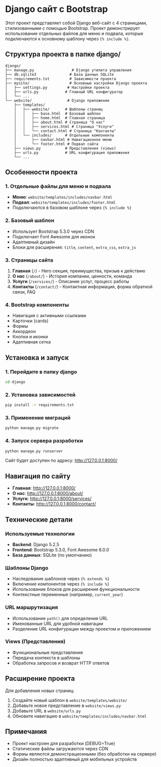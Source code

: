 # Django сайт с Bootstrap

Этот проект представляет собой Django веб-сайт с 4 страницами, стилизованными с помощью Bootstrap. Проект демонстрирует использование отдельных файлов для меню и подвала, которые подключаются к основному шаблону через `{% include %}`.

## Структура проекта в папке django/

```
django/
├── manage.py                 # Django утилита управления
├── db.sqlite3               # База данных SQLite
├── requirements.txt         # Зависимости проекта
├── mysite/                  # Основные настройки Django проекта
│   ├── settings.py         # Настройки проекта
│   ├── urls.py            # Главный URL конфигуратор
│   └── ...
└── website/                # Django приложение
    ├── templates/
    │   ├── website/       # Шаблоны страниц
    │   │   ├── base.html  # Базовый шаблон
    │   │   ├── home.html  # Главная страница
    │   │   ├── about.html # Страница "О нас"
    │   │   ├── services.html # Страница "Услуги"
    │   │   └── contact.html # Страница "Контакты"
    │   └── includes/      # Отдельные компоненты
    │       ├── navbar.html # Навигационное меню
    │       └── footer.html # Подвал сайта
    ├── views.py           # Представления (views)
    ├── urls.py            # URL конфигурация приложения
    └── ...
```

## Особенности проекта

### 1. Отдельные файлы для меню и подвала
- **Меню**: `website/templates/includes/navbar.html`
- **Подвал**: `website/templates/includes/footer.html`
- Подключаются в базовом шаблоне через `{% include %}`

### 2. Базовый шаблон
- Использует Bootstrap 5.3.0 через CDN
- Подключает Font Awesome для иконок
- Адаптивный дизайн
- Блоки для расширения: `title`, `content`, `extra_css`, `extra_js`

### 3. Страницы сайта
1. **Главная** (`/`) - Hero секция, преимущества, призыв к действию
2. **О нас** (`/about/`) - История компании, ценности, команда
3. **Услуги** (`/services/`) - Описание услуг, процесс работы
4. **Контакты** (`/contact/`) - Контактная информация, форма обратной связи, FAQ

### 4. Bootstrap компоненты
- Навигация с активными ссылками
- Карточки (cards)
- Формы
- Аккордеон
- Кнопки и иконки
- Адаптивная сетка

## Установка и запуск

### 1. Перейдите в папку django
```bash
cd django
```

### 2. Установка зависимостей
```bash
pip install -r requirements.txt
```

### 3. Применение миграций
```bash
python manage.py migrate
```

### 4. Запуск сервера разработки
```bash
python manage.py runserver
```

Сайт будет доступен по адресу: http://127.0.0.1:8000/

## Навигация по сайту

- **Главная**: http://127.0.0.1:8000/
- **О нас**: http://127.0.0.1:8000/about/
- **Услуги**: http://127.0.0.1:8000/services/
- **Контакты**: http://127.0.0.1:8000/contact/

## Технические детали

### Используемые технологии
- **Backend**: Django 5.2.5
- **Frontend**: Bootstrap 5.3.0, Font Awesome 6.0.0
- **База данных**: SQLite (по умолчанию)

### Шаблоны Django
- Наследование шаблонов через `{% extends %}`
- Включение компонентов через `{% include %}`
- Использование блоков для расширения функциональности
- Контекстные переменные (например, `current_year`)

### URL маршрутизация
- Использование `path()` для определения URL
- Именованные URL для удобной навигации
- Разделение URL конфигурации между проектом и приложением

### Views (Представления)
- Функциональные представления
- Передача контекста в шаблоны
- Обработка запросов и возврат HTTP ответов

## Расширение проекта

Для добавления новых страниц:

1. Создайте новый шаблон в `website/templates/website/`
2. Добавьте новое представление в `website/views.py`
3. Добавьте URL в `website/urls.py`
4. Обновите навигацию в `website/templates/includes/navbar.html`

## Примечания

- Проект настроен для разработки (DEBUG=True)
- Статические файлы загружаются через CDN
- Формы являются демонстрационными (без обработки на сервере)
- Дизайн полностью адаптивный для мобильных устройств
